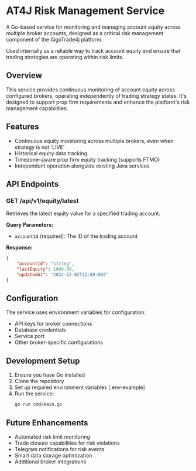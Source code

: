 # AT4J Risk Management Service

A Go-based service for monitoring and managing account equity across multiple broker accounts, designed as a critical risk management component of the AlgoTrade4j platform.

Used internally as a reliable way to track account equity and ensure that trading strategies are operating within risk limits.

## Overview

This service provides continuous monitoring of account equity across configured brokers, operating independently of trading strategy states. It's designed to support prop firm requirements and enhance the platform's risk management capabilities.

## Features
- Continuous equity monitoring across multiple brokers, even when strategy is not 'LIVE'
- Historical equity data tracking
- Timezone-aware prop firm equity tracking (supports FTMO)
- Independent operation alongside existing Java services

## API Endpoints

### GET /api/v1/equity/latest
Retrieves the latest equity value for a specified trading account.

**Query Parameters:**
- `accountId` (required): The ID of the trading account

**Response:**
```json
{
    "accountId": "string",
    "lastEquity": 1000.00,
    "updatedAt": "2024-12-02T12:00:00Z"
}
```

## Configuration

The service uses environment variables for configuration:
- API keys for broker connections
- Database credentials
- Service port
- Other broker-specific configurations

## Development Setup

1. Ensure you have Go installed
2. Clone the repository
3. Set up required environment variables [.env-example]
4. Run the service:
   ```bash
   go run cmd/main.go
   ```

## Future Enhancements

- Automated risk limit monitoring
- Trade closure capabilities for risk violations
- Telegram notifications for risk events
- Smart data storage optimization
- Additional broker integrations